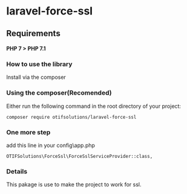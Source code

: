 # laravel-force-ssl

## Requirements

#### PHP 7 > PHP 7.1

### How to use the library

Install via the composer

### Using the composer(Recomended)

Either run the following command in the root directory of your project:

```
composer require otifsolutions/laravel-force-ssl
```
### One more step

add this line in your config\app.php
```
OTIFSolutions\ForceSsl\ForceSslServiceProvider::class,
```

### Details 

This pakage is use to make the project to work for ssl. 
